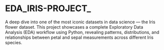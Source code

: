 # EDA_IRIS-PROJECT_
A deep dive into one of the most iconic datasets in data science — the Iris flower dataset. This project showcases a complete Exploratory Data Analysis (EDA) workflow using Python, revealing patterns, distributions, and relationships between petal and sepal measurements across different Iris species.
